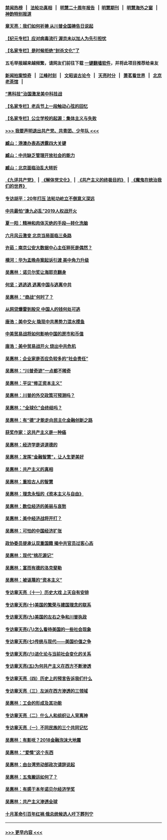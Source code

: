 #### [禁闻热榜](热点新闻.md?=0)  &nbsp;&nbsp;|&nbsp;&nbsp; [法轮功真相](https://github.com/gfw-breaker/truth/blob/master/README.md?=0) &nbsp;&nbsp;|&nbsp;&nbsp; [明慧二十周年报告](https://github.com/gfw-breaker/mh-reports/blob/master/README.md?=0) &nbsp;&nbsp;|&nbsp;&nbsp;[明慧期刊](https://github.com/gfw-breaker/mh-qikan) &nbsp;&nbsp;|&nbsp;&nbsp; [明慧海外之窗](https://github.com/gfw-breaker/mh-news/blob/master/README.md?=0) &nbsp;&nbsp;|&nbsp;&nbsp; [神韵特别报道](https://github.com/gfw-breaker/mh-news/blob/master/shenyun.md?=0)
#### [章天亮：我们如何祈祷 从川普全国祷告日说起](../pages/nsc423/n11944627.md?t=03170331) 
#### [【纪元专栏】应对病毒流行 渥京未以加人为先引担忧](../pages/nsc423/n11875714.md?t=03170331) 
#### [【名家专栏】是时候拒绝“封杀文化”了](../pages/nsc423/n11814093.md?t=03170331) 
#### 五毛举报越来越频繁，请网友们前往下载 [一键翻墙软件](https://github.com/gfw-breaker/ssr-accounts)，并将此项目推荐给亲友
#### [新闻拍案惊奇](https://github.com/gfw-breaker/banned-news/blob/master/pages/link4.md) &nbsp;&nbsp;|&nbsp;&nbsp; [江峰时刻](https://github.com/gfw-breaker/banned-news/blob/master/pages/link4.md) &nbsp;&nbsp;|&nbsp;&nbsp; [文昭谈古论今](https://github.com/gfw-breaker/banned-news/blob/master/pages/link4.md) &nbsp;&nbsp;|&nbsp;&nbsp; [天亮时分](https://github.com/gfw-breaker/banned-news/blob/master/pages/link4.md) &nbsp;&nbsp;|&nbsp;&nbsp; [萧茗看世界](https://github.com/gfw-breaker/banned-news/blob/master/pages/link4.md) &nbsp;&nbsp;|&nbsp;&nbsp; [北京老茶馆](https://github.com/gfw-breaker/banned-news/blob/master/pages/link4.md) &nbsp;&nbsp;|&nbsp;&nbsp; 
#### [“黑科技”治国激发美中科技战](../pages/nsc423/n11638056.md?t=03170331) 
#### [【名家专栏】老兵节上一段触动心弦的回忆](../pages/nsc423/n11646016.md?t=03170331) 
#### [【名家专栏】公立学校的起源：集体主义与失败](../pages/nsc423/n11601833.md?t=03170331) 
#### [>>> 我要声明退出共产党、共青团、少年队 <<<](https://github.com/begood0513/goodnews/blob/master/quit/letter.md) 
#### [臧山：港澳办表态透露四大关键](../pages/nsc423/n11421628.md?t=03170331) 
#### [臧山：中共缺乏管理开放社会的能力](../pages/nsc423/n11407457.md?t=03170331) 
#### [臧山：北京面临治乱大转折](../pages/nsc423/n11406895.md?t=03170331) 
#### [《九评共产党》](https://github.com/begood0513/9ping.md/blob/master/README.md) &nbsp;|&nbsp; [《解体党文化》](../../../../jtdwh.md/blob/master/README.md)  &nbsp;|&nbsp; [《共产主义的终极目的》](../../../../gczydzjmd.md/blob/master/README.md) &nbsp;|&nbsp; [《魔鬼在统治我们的世界》](../../../../mgztzwmdsj.md/blob/master/README.md) 
#### [专访胡平：20年打压 法轮功屹立不倒意义深远](../pages/nsc423/n11398800.md?t=03170331) 
#### [中共最怕“逢九必乱”2019人权战开火](../pages/nsc423/n11385248.md?t=03170331) 
#### [夏一阳：精神和肉体灭绝的手段—转化洗脑](../pages/nsc423/n11368250.md?t=03170331) 
#### [六月风云激变 北京当局面临三条路](../pages/nsc423/n11313668.md?t=03170331) 
#### [许茹：南京公安大数据中心主任猝死是偶然？](../pages/nsc423/n11064744.md?t=03170331) 
#### [横河：华为孟晚舟案起诉引渡 美中角力升级](../pages/nsc423/n11027230.md?t=03170331) 
#### [吴惠林：诺贝尔奖让海耶克翻身](../pages/nsc423/n10890049.md?t=03170331) 
#### [何坚：逃逃逃 逃离中国与逃离中共](../pages/nsc423/n10592891.md?t=03170331) 
#### [吴惠林：“商战”何时了？](../pages/nsc423/n10573558.md?t=03170331) 
#### [从网贷爆雷到股灾 中国人的钱何处可逃](../pages/nsc423/n10572800.md?t=03170331) 
#### [唐浩：美中交火 隐现中共黑势力混水摸鱼](../pages/nsc423/n10544040.md?t=03170331) 
#### [中美贸易战将如何影响中国的房市和币值](../pages/nsc423/n10543697.md?t=03170331) 
#### [唐浩：美中贸易战开火 烧出中共危机](../pages/nsc423/n10540126.md?t=03170331) 
#### [吴惠林：企业家是否应负较多的“社会责任”](../pages/nsc423/n10535022.md?t=03170331) 
#### [吴惠林：“川普奇迹”一点都不稀奇](../pages/nsc423/n10512808.md?t=03170331) 
#### [吴惠林：平议“修正资本主义”](../pages/nsc423/n10495724.md?t=03170331) 
#### [吴惠林：川普的外交政策可预测吗？](../pages/nsc423/n10462387.md?t=03170331) 
#### [吴惠林：“全球化”会终结吗？](../pages/nsc423/n10452838.md?t=03170331) 
#### [吴惠林：有“德”才能走向民主化金融创新之路](../pages/nsc423/n10432292.md?t=03170331) 
#### [获奖作家：这共产主义是一种癌](../pages/nsc423/n10431541.md?t=03170331) 
#### [吴惠林：经济学是讲道德的](../pages/nsc423/n10398014.md?t=03170331) 
#### [吴惠林：发挥“金融智慧”，让人生更美好](../pages/nsc423/n10375019.md?t=03170331) 
#### [吴惠林：共产主义的真相](../pages/nsc423/n10351394.md?t=03170331) 
#### [吴惠林：重拾古人的智慧](../pages/nsc423/n10337691.md?t=03170331) 
#### [吴惠林：理念永恒的《资本主义与自由》](../pages/nsc423/n10316274.md?t=03170331) 
#### [吴惠林：数位经济的美丽与哀愁](../pages/nsc423/n10292946.md?t=03170331) 
#### [吴惠林：美中经济战将开打？](../pages/nsc423/n10258825.md?t=03170331) 
#### [吴惠林：可怕的中国经济扩张](../pages/nsc423/n10219147.md?t=03170331) 
#### [政协委员提承认双重国籍 揭中共官员过客心态](../pages/nsc423/n10208809.md?t=03170331) 
#### [吴惠林：现代“桃花源记”](../pages/nsc423/n10185234.md?t=03170331) 
#### [吴惠林：富而有德的洛克斐勒](../pages/nsc423/n10142264.md?t=03170331) 
#### [吴惠林：被诬蔑的“资本主义”](../pages/nsc423/n10124816.md?t=03170331) 
#### [专访章天亮（十一）历史大戏 上天自有安排](../pages/nsc423/n10094905.md?t=03170331) 
#### [专访章天亮(十)美国的繁荣与建国理念的联系](../pages/nsc423/n10094899.md?t=03170331) 
#### [专访章天亮(九)美国的左右之争和川普执政](../pages/nsc423/n10094889.md?t=03170331) 
#### [专访章天亮(八)怎么看待美国的一些社会现象](../pages/nsc423/n10094857.md?t=03170331) 
#### [专访章天亮(七)传统与现代——美国价值之争](../pages/nsc423/n10093140.md?t=03170331) 
#### [专访章天亮(六)进化论与当前社会变化的关系](../pages/nsc423/n10092036.md?t=03170331) 
#### [专访章天亮(五)为何共产主义在西方不断渗透](../pages/nsc423/n10083620.md?t=03170331) 
#### [专访章天亮（四）历史上的预言告诉我们什么](../pages/nsc423/n10083606.md?t=03170331) 
#### [专访章天亮（三）左派在西方渗透的三领域](../pages/nsc423/n10081115.md?t=03170331) 
#### [吴惠林：工会的形成及其功能](../pages/nsc423/n10080633.md?t=03170331) 
#### [专访章天亮（二）什么人和组织让人背离神](../pages/nsc423/n10076637.md?t=03170331) 
#### [专访章天亮（一）不同民族的三个共同记忆](../pages/nsc423/n10074188.md?t=03170331) 
#### [吴惠林：有影呒？2018金融泡沫大地震](../pages/nsc423/n10040534.md?t=03170331) 
#### [吴惠林：“爱情”这个东西](../pages/nsc423/n10019423.md?t=03170331) 
#### [吴惠林：由台湾劳动部政次请辞说起](../pages/nsc423/n9979679.md?t=03170331) 
#### [吴惠林：五鬼搬运如何了？](../pages/nsc423/n9925338.md?t=03170331) 
#### [吴惠林：有感于本年诺贝尔经济学奖](../pages/nsc423/n9871883.md?t=03170331) 
#### [吴惠林：共产主义渗透全球](../pages/nsc423/n9812748.md?t=03170331) 
#### [十月革命引百年红祸 俄总统候选人吁下葬列宁](../pages/nsc423/n9810182.md?t=03170331) 

----
#### [ >>> 更早内容 <<< ](../indexes/nsc423-earlier.md)
